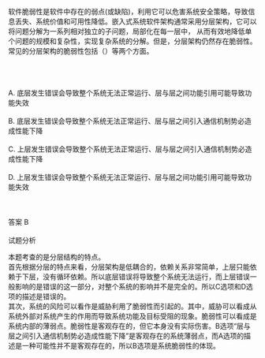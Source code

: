 <div class="detail lh2"><p>软件脆弱性是软件中存在的弱点(或缺陷)，利用它可以危害系统安全策略，导致信息丢失、系统价值和可用性降低。嵌入式系统软件架构通常采用分层架构，它可以将问题分解为一系列相对独立的子问题，局部化在每一层中， 从而有效地降低单个问题的规模和复杂性，实现复杂系统的分解。但是，分层架构仍然存在脆弱性。常见的分层架构的脆弱性包括（）等两个方面。<br/><br/></p><br/><br/>A. 底层发生错误会导致整个系统无法正常运行、层与层之间功能引用可能导致功能失效<br/><br/>B. 底层发生错误会导致整个系统无法正常运行、层与层之间引入通信机制势必造成性能下降<br/><br/>C. 上层发生错误会导致整个系统无法正常运行、层与层之间引入通信机制势必造成性能下降<br/><br/>D. 上层发生错误会导致整个系统无法正常运行、层与层之间功能引用可能导致功能失效<br/><br/><br/><br/>答案 B<br/><br/>试题分析<br/><p></p><p>本题考查的是分层结构的特点。<br/>首先根据分层的特点来看，分层架构是低耦合的，依赖关系非常简单，上层只能依赖于下层，没有循环依赖。所以底层错误将导致整个系统无法运行，而上层错误一般影响的是错误的这一部分，对整个系统的影响并不是完全的。所以C选项和D选项的描述是错误的。 <br/>其次，系统的风险可以看作是威胁利用了脆弱性而引起的。其中，威胁可以看成从系统外部对系统产生的作用而导致系统功能及目标受阻的现象。脆弱性可以看成是系统内部的薄弱点。脆弱性是客观存在的，但它本身没有实际伤害。B选项“层与层之间引入通信机制势必造成性能下降”是客观存在的系统薄弱点，而A选项的描述是一种可能性并不是客观存在的，所以B选项是系统脆弱性的体现。<br/></p></div>
